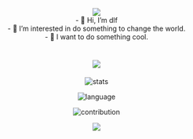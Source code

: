 <div align="center">
  <img src="https://media.tenor.com/DgwnlOgC7jcAAAAM/twerk-cat-dae-cat.gif"/>
  
  <br/>
- 👋 Hi, I’m dlf
  <br/>
- 👀 I’m interested in do something to change the world.
  <br/>
- 👻 I want to do something cool.  
  <br/>
  
  <h1 align="center">
    <img src="https://readme-typing-svg.demolab.com?font=Fira+Code&pause=1000&width=235&lines=Hello+World!!" />    
  </h1>

  ![stats](https://github-readme-stats.vercel.app/api?username=hddlf&theme=dark&show_icons=true)
  
  ![language](https://github-readme-stats.vercel.app/api/top-langs/?username=hddlf&layout=compact&hide=html&theme=dark)
  
  ![contribution](https://github-readme-streak-stats.herokuapp.com/?user=hddlf&theme=highcontrast)

  
  <img src="https://media.tenor.com/JzbQQOsIPL0AAAAM/onepiece-ace.gif" />
</div>

